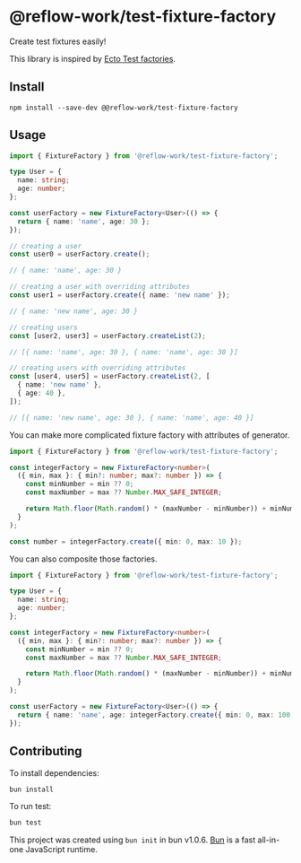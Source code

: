 # @reflow-work/test-fixture-factory

Create test fixtures easily!

This library is inspired by [Ecto Test factories](https://hexdocs.pm/ecto/test-factories.html).

## Install

```
npm install --save-dev @@reflow-work/test-fixture-factory
```

## Usage

```typescript
import { FixtureFactory } from '@reflow-work/test-fixture-factory';

type User = {
  name: string;
  age: number;
};

const userFactory = new FixtureFactory<User>(() => {
  return { name: 'name', age: 30 };
});

// creating a user
const user0 = userFactory.create();

// { name: 'name', age: 30 }

// creating a user with overriding attributes
const user1 = userFactory.create({ name: 'new name' });

// { name: 'new name', age: 30 }

// creating users
const [user2, user3] = userFactory.createList(2);

// [{ name: 'name', age: 30 }, { name: 'name', age: 30 }]

// creating users with overriding attributes
const [user4, user5] = userFactory.createList(2, [
  { name: 'new name' },
  { age: 40 },
]);

// [{ name: 'new name', age: 30 }, { name: 'name', age: 40 }]
```

You can make more complicated fixture factory with attributes of generator.

```typescript
import { FixtureFactory } from '@reflow-work/test-fixture-factory';

const integerFactory = new FixtureFactory<number>(
  ({ min, max }: { min?: number; max?: number }) => {
    const minNumber = min ?? 0;
    const maxNumber = max ?? Number.MAX_SAFE_INTEGER;

    return Math.floor(Math.random() * (maxNumber - minNumber)) + minNumber;
  }
);

const number = integerFactory.create({ min: 0, max: 10 });
```

You can also composite those factories.

```typescript
import { FixtureFactory } from '@reflow-work/test-fixture-factory';

type User = {
  name: string;
  age: number;
};

const integerFactory = new FixtureFactory<number>(
  ({ min, max }: { min?: number; max?: number }) => {
    const minNumber = min ?? 0;
    const maxNumber = max ?? Number.MAX_SAFE_INTEGER;

    return Math.floor(Math.random() * (maxNumber - minNumber)) + minNumber;
  }
);

const userFactory = new FixtureFactory<User>(() => {
  return { name: 'name', age: integerFactory.create({ min: 0, max: 100 }) };
});
```

## Contributing

To install dependencies:

```bash
bun install
```

To run test:

```bash
bun test
```

This project was created using `bun init` in bun v1.0.6. [Bun](https://bun.sh) is a fast all-in-one JavaScript runtime.
